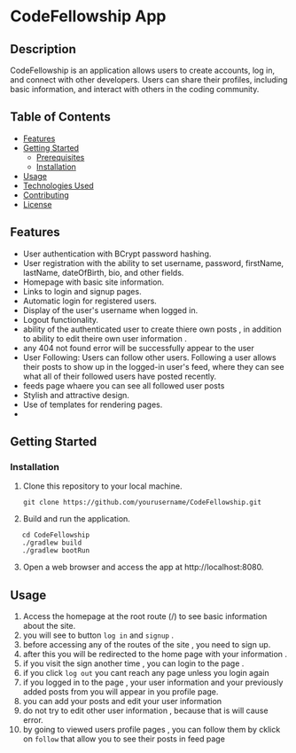 # CodeFellowship App

## Description

CodeFellowship is an application allows users to create accounts, log in, and connect with other developers. Users can share their profiles, including basic information, and interact with others in the coding community.

## Table of Contents

- [Features](#features)
- [Getting Started](#getting-started)
    - [Prerequisites](#prerequisites)
    - [Installation](#installation)
- [Usage](#usage)
- [Technologies Used](#technologies-used)
- [Contributing](#contributing)
- [License](#license)

## Features

- User authentication with BCrypt password hashing.
- User registration with the ability to set username, password, firstName, lastName, dateOfBirth, bio, and other fields.
- Homepage with basic site information.
- Links to login and signup pages.
- Automatic login for registered users.
- Display of the user's username when logged in.
- Logout functionality.
- ability of the authenticated user to create thiere own posts , in addition to ability to edit theire own user information .
- any 404 not found error will be successfully appear to the user
- User Following: Users can follow other users. Following a user allows their posts to show up in the logged-in user's feed, where they can see what all of their followed users have posted recently.
- feeds page whaere you can see all followed user posts 
- Stylish and attractive design.
- Use of templates for rendering pages.
- 

## Getting Started

### Installation

1. Clone this repository to your local machine.

   ```shell
   git clone https://github.com/yourusername/CodeFellowship.git
   ```
2. Build and run the application.
```shell
   cd CodeFellowship
   ./gradlew build
   ./gradlew bootRun
  ```
3. Open a web browser and access the app at http://localhost:8080.


## Usage

1. Access the homepage at the root route (/) to see basic information about the site.
2. you will see to button `log in` and `signup` . 
3. before accessing any of the routes of the site , you need to sign up.
4. after this you will be redirected to the home page with your information .
5. if you visit the sign another time , you can login to the page .
6. if you click `log out` you cant reach any page unless you login again
7. if you logged in to the page , your user information and your previously added posts from you will appear in you profile page.
8. you can add your posts and edit your user information
8. do not try to edit other user information , because that is will cause error.
9. by going to viewed users profile pages , you can follow them by cklick on `follow` that allow you to see their posts in feed page 

